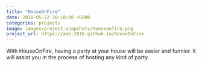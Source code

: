 ```yaml
---
title: "HouseOnFire"
date: 2018-05-22 20:10:00 +0200
categories: projects
image: images/project-snapshots/houseonfire.png
project_url: https://ami-2018.github.io/HouseOnFire
---
```


With HouseOnFire, having a party at your house will be easier and funnier. It will assist you in the process of hosting any kind of party.
